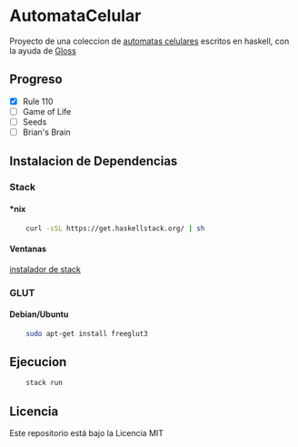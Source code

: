 # AutomataCelular

Proyecto de una coleccion de [automatas celulares](https://en.wikipedia.org/wiki/Cellular_automaton) escritos en haskell, con la ayuda de [Gloss](https://hackage.haskell.org/package/gloss)

## Progreso

- [X] Rule 110
- [ ] Game of Life
- [ ] Seeds
- [ ] Brian's Brain

## Instalacion de Dependencias

### Stack

#### \*nix

```bash
	curl -sSL https://get.haskellstack.org/ | sh
```

#### Ventanas

 [instalador de stack](https://get.haskellstack.org/stable/windows-x86_64-installer.exe)

### GLUT

#### Debian/Ubuntu

```bash
	sudo apt-get install freeglut3
```

## Ejecucion

```bash
    stack run
```

## Licencia

Este repositorio está bajo la Licencia MIT
